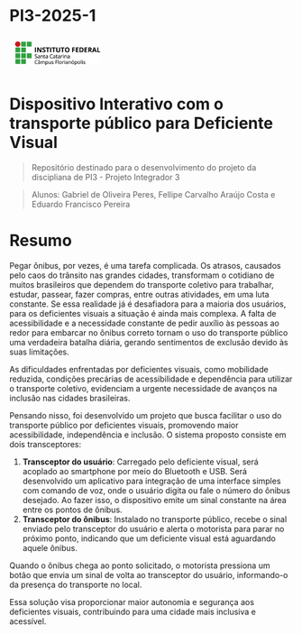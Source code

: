 # PI3-2025-1

<img src="img/ifsc-logo.png"
     width="30%"
     style="padding: 10px">

# Dispositivo Interativo com o transporte público para Deficiente Visual

> Repositório destinado para o desenvolvimento do projeto da discipliana de PI3 - Projeto Integrador 3 

> Alunos: Gabriel de Oliveira Peres, Fellipe Carvalho Araújo Costa e Eduardo Francisco Pereira

# Resumo

Pegar ônibus, por vezes, é uma tarefa complicada. Os atrasos, causados pelo caos do trânsito nas grandes cidades, transformam o cotidiano de muitos brasileiros que dependem do transporte coletivo para trabalhar, estudar, passear, fazer compras, entre outras atividades, em uma luta constante. Se essa realidade já é desafiadora para a maioria dos usuários, para os deficientes visuais a situação é ainda mais complexa. A falta de acessibilidade e a necessidade constante de pedir auxílio às pessoas ao redor para embarcar no ônibus correto tornam o uso do transporte público uma verdadeira batalha diária, gerando sentimentos de exclusão devido às suas limitações.

As dificuldades enfrentadas por deficientes visuais, como mobilidade reduzida, condições precárias de acessibilidade e dependência para utilizar o transporte coletivo, evidenciam a urgente necessidade de avanços na inclusão nas cidades brasileiras.

Pensando nisso, foi desenvolvido um projeto que busca facilitar o uso do transporte público por deficientes visuais, promovendo maior acessibilidade, independência e inclusão. O sistema proposto consiste em dois transceptores:

1. **Transceptor do usuário**: Carregado pelo deficiente visual, será acoplado ao smartphone por meio do Bluetooth e USB. Será desenvolvido um aplicativo para integração de uma interface simples com comando de voz, onde o usuário digita ou fale o número do ônibus desejado. Ao fazer isso, o dispositivo emite um sinal constante na área entre os pontos de ônibus.
2. **Transceptor do ônibus**: Instalado no transporte público, recebe o sinal enviado pelo transceptor do usuário e alerta o motorista para parar no próximo ponto, indicando que um deficiente visual está aguardando aquele ônibus.

Quando o ônibus chega ao ponto solicitado, o motorista pressiona um botão que envia um sinal de volta ao transceptor do usuário, informando-o da presença do transporte no local. 

Essa solução visa proporcionar maior autonomia e segurança aos deficientes visuais, contribuindo para uma cidade mais inclusiva e acessível.

